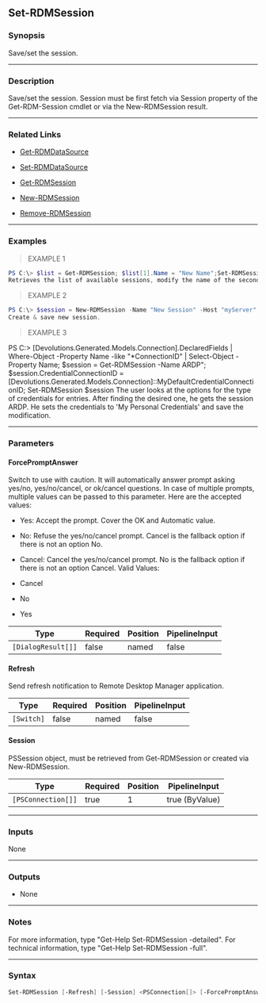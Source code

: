 Set-RDMSession
--------------

### Synopsis
Save/set the session.

---

### Description

Save/set the session. Session must be first fetch via Session property of the Get-RDM-Session cmdlet or via the New-RDMSession result.

---

### Related Links
* [Get-RDMDataSource](Get-RDMDataSource)

* [Set-RDMDataSource](Set-RDMDataSource)

* [Get-RDMSession](Get-RDMSession)

* [New-RDMSession](New-RDMSession)

* [Remove-RDMSession](Remove-RDMSession)

---

### Examples
> EXAMPLE 1

```PowerShell
PS C:\> $list = Get-RDMSession; $list[1].Name = "New Name";Set-RDMSession $list[1]
Retrieves the list of available sessions, modify the name of the second session, update the session.
```
> EXAMPLE 2

```PowerShell
PS C:\> $session = New-RDMSession -Name "New Session" -Host "myServer" -Kind "RDPConfigured";Set-RDMSession $session
Create & save new session.
```
> EXAMPLE 3

PS C:\> [Devolutions.Generated.Models.Connection].DeclaredFields | Where-Object -Property Name -like "*ConnectionID" | Select-Object -Property Name; $session = Get-RDMSession -Name ARDP"; $session.CredentialConnectionID = [Devolutions.Generated.Models.Connection]::MyDefaultCredentialConnectionID; Set-RDMSession $session
The user looks at the options for the type of credentials for entries. After finding the desired one, he gets the session ARDP. He sets the credentials to 'My Personal Credentials' and save the modification.

---

### Parameters
#### **ForcePromptAnswer**
Switch to use with caution. It will automatically answer prompt asking yes/no, yes/no/cancel, or ok/cancel questions. In case of multiple prompts, multiple values can be passed to this parameter. Here are the accepted values:
* Yes: Accept the prompt. Cover the OK and Automatic value.
* No: Refuse the yes/no/cancel prompt. Cancel is the fallback option if there is not an option No.
* Cancel: Cancel the yes/no/cancel prompt. No is the fallback option if there is not an option Cancel.
Valid Values:

* Cancel
* No
* Yes

|Type              |Required|Position|PipelineInput|
|------------------|--------|--------|-------------|
|`[DialogResult[]]`|false   |named   |false        |

#### **Refresh**
Send refresh notification to Remote Desktop Manager application.

|Type      |Required|Position|PipelineInput|
|----------|--------|--------|-------------|
|`[Switch]`|false   |named   |false        |

#### **Session**
PSSession object, must be retrieved from Get-RDMSession or created via New-RDMSession.

|Type              |Required|Position|PipelineInput |
|------------------|--------|--------|--------------|
|`[PSConnection[]]`|true    |1       |true (ByValue)|

---

### Inputs
None

---

### Outputs
* None

---

### Notes
For more information, type "Get-Help Set-RDMSession -detailed". For technical information, type "Get-Help Set-RDMSession -full".

---

### Syntax
```PowerShell
Set-RDMSession [-Refresh] [-Session] <PSConnection[]> [-ForcePromptAnswer <Cancel | No | Yes>] [<CommonParameters>]
```
